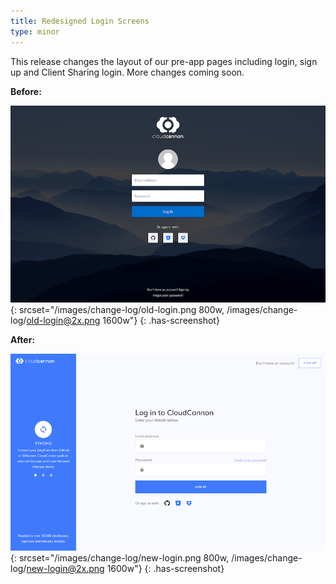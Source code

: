 ```yaml
---
title: Redesigned Login Screens
type: minor
---
```


This release changes the layout of our pre-app pages including login, sign up and Client Sharing login. More changes coming soon.

**Before:**

![Old login screen](/images/change-log/old-login.png){: srcset="/images/change-log/old-login.png 800w, /images/change-log/old-login@2x.png 1600w"}
{: .has-screenshot}

**After:**

![New login screen](/images/change-log/new-login.png){: srcset="/images/change-log/new-login.png 800w, /images/change-log/new-login@2x.png 1600w"}
{: .has-screenshot}